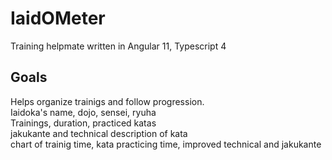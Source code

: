 # IaidOMeter

Training helpmate written in Angular 11, Typescript 4 

## Goals

Helps organize trainigs and follow progression. </br>
Iaidoka's name, dojo, sensei, ryuha </br>
Trainings, duration, practiced katas </br>
jakukante and technical description of kata </br>
chart of trainig time, kata practicing time, improved technical and jakukante
